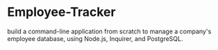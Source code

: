 # Employee-Tracker
 build a command-line application from scratch to manage a company's employee database, using Node.js, Inquirer, and PostgreSQL.
